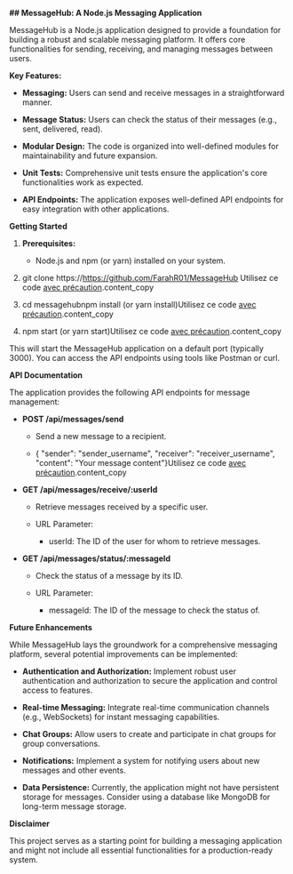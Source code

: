 **\## MessageHub: A Node.js Messaging Application**

MessageHub is a Node.js application designed to provide a foundation for building a robust and scalable messaging platform. It offers core functionalities for sending, receiving, and managing messages between users.

**Key Features:**

*   **Messaging:** Users can send and receive messages in a straightforward manner.
    
*   **Message Status:** Users can check the status of their messages (e.g., sent, delivered, read).
    
*   **Modular Design:** The code is organized into well-defined modules for maintainability and future expansion.
    
*   **Unit Tests:** Comprehensive unit tests ensure the application's core functionalities work as expected.
    
*   **API Endpoints:** The application exposes well-defined API endpoints for easy integration with other applications.
    

**Getting Started**

1.  **Prerequisites:**
    
    *   Node.js and npm (or yarn) installed on your system.
        
2.  git clone https://https://github.com/FarahR01/MessageHub Utilisez ce code [avec précaution](/faq#coding).content\_copy
    
3.  cd messagehubnpm install (or yarn install)Utilisez ce code [avec précaution](/faq#coding).content\_copy
    
4.  npm start (or yarn start)Utilisez ce code [avec précaution](/faq#coding).content\_copy
    

This will start the MessageHub application on a default port (typically 3000). You can access the API endpoints using tools like Postman or curl.

**API Documentation**

The application provides the following API endpoints for message management:

*   **POST /api/messages/send**
    
    *   Send a new message to a recipient.
        
    *   { "sender": "sender\_username", "receiver": "receiver\_username", "content": "Your message content"}Utilisez ce code [avec précaution](/faq#coding).content\_copy
        
*   **GET /api/messages/receive/:userId**
    
    *   Retrieve messages received by a specific user.
        
    *   URL Parameter:
        
        *   userId: The ID of the user for whom to retrieve messages.
            
*   **GET /api/messages/status/:messageId**
    
    *   Check the status of a message by its ID.
        
    *   URL Parameter:
        
        *   messageId: The ID of the message to check the status of.
            

**Future Enhancements**

While MessageHub lays the groundwork for a comprehensive messaging platform, several potential improvements can be implemented:

*   **Authentication and Authorization:** Implement robust user authentication and authorization to secure the application and control access to features.
    
*   **Real-time Messaging:** Integrate real-time communication channels (e.g., WebSockets) for instant messaging capabilities.
    
*   **Chat Groups:** Allow users to create and participate in chat groups for group conversations.
    
*   **Notifications:** Implement a system for notifying users about new messages and other events.
    
*   **Data Persistence:** Currently, the application might not have persistent storage for messages. Consider using a database like MongoDB for long-term message storage.
    

**Disclaimer**

This project serves as a starting point for building a messaging application and might not include all essential functionalities for a production-ready system.

